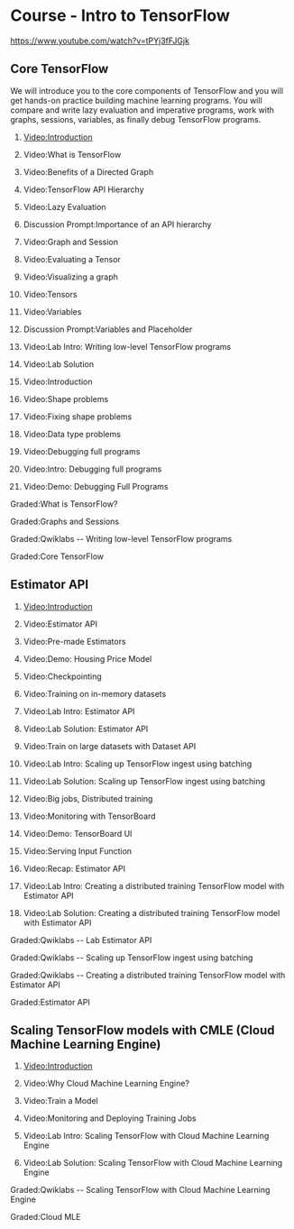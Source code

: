 # Course - Intro to TensorFlow

<https://www.youtube.com/watch?v=tPYj3fFJGjk>

## Core TensorFlow

We will introduce you to the core components of TensorFlow and you will get hands-on practice building machine learning programs. You will compare and write lazy evaluation and imperative programs, work with graphs, sessions, variables, as finally debug TensorFlow programs.

1. [Video:Introduction](https://www.coursera.org/lecture/intro-tensorflow/introduction-xFttW)

2. Video:What is TensorFlow

3. Video:Benefits of a Directed Graph

4. Video:TensorFlow API Hierarchy

5. Video:Lazy Evaluation

6. Discussion Prompt:Importance of an API hierarchy

7. Video:Graph and Session

8. Video:Evaluating a Tensor

9. Video:Visualizing a graph

10. Video:Tensors

11. Video:Variables

12. Discussion Prompt:Variables and Placeholder

13. Video:Lab Intro: Writing low-level TensorFlow programs

14. Video:Lab Solution

15. Video:Introduction

16. Video:Shape problems

17. Video:Fixing shape problems

18. Video:Data type problems

19. Video:Debugging full programs

20. Video:Intro: Debugging full programs

21. Video:Demo: Debugging Full Programs

Graded:What is TensorFlow?

Graded:Graphs and Sessions

Graded:Qwiklabs -- Writing low-level TensorFlow programs

Graded:Core TensorFlow

## Estimator API

1. [Video:Introduction](https://www.coursera.org/lecture/intro-tensorflow/introduction-ghJIP)

2. Video:Estimator API

3. Video:Pre-made Estimators

4. Video:Demo: Housing Price Model

5. Video:Checkpointing

6. Video:Training on in-memory datasets

7. Video:Lab Intro: Estimator API

8. Video:Lab Solution: Estimator API

9. Video:Train on large datasets with Dataset API

10. Video:Lab Intro: Scaling up TensorFlow ingest using batching

11. Video:Lab Solution: Scaling up TensorFlow ingest using batching

12. Video:Big jobs, Distributed training

13. Video:Monitoring with TensorBoard

14. Video:Demo: TensorBoard UI

15. Video:Serving Input Function

16. Video:Recap: Estimator API

17. Video:Lab Intro: Creating a distributed training TensorFlow model with Estimator API

18. Video:Lab Solution: Creating a distributed training TensorFlow model with Estimator API

Graded:Qwiklabs -- Lab Estimator API

Graded:Qwiklabs -- Scaling up TensorFlow ingest using batching

Graded:Qwiklabs -- Creating a distributed training TensorFlow model with Estimator API

Graded:Estimator API

## Scaling TensorFlow models with CMLE (Cloud Machine Learning Engine)

1. [Video:Introduction](https://www.coursera.org/lecture/intro-tensorflow/introduction-oygc7)

2. Video:Why Cloud Machine Learning Engine?

3. Video:Train a Model

4. Video:Monitoring and Deploying Training Jobs

5. Video:Lab Intro: Scaling TensorFlow with Cloud Machine Learning Engine

6. Video:Lab Solution: Scaling TensorFlow with Cloud Machine Learning Engine

Graded:Qwiklabs -- Scaling TensorFlow with Cloud Machine Learning Engine

Graded:Cloud MLE
